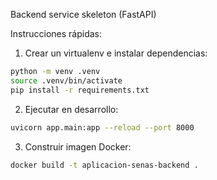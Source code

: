 Backend service skeleton (FastAPI)

Instrucciones rápidas:

1. Crear un virtualenv e instalar dependencias:

```bash
python -m venv .venv
source .venv/bin/activate
pip install -r requirements.txt
```

2. Ejecutar en desarrollo:

```bash
uvicorn app.main:app --reload --port 8000
```

3. Construir imagen Docker:

```bash
docker build -t aplicacion-senas-backend .
```
